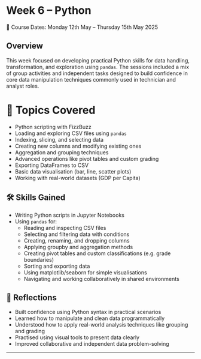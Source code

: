# Week 6 – Python
📅 Course Dates: Monday 12th May – Thursday 15th May 2025

## Overview
This week focused on developing practical Python skills for data handling, transformation, and exploration using `pandas`. The sessions included a mix of group activities and independent tasks designed to build confidence in core data manipulation techniques commonly used in technician and analyst roles.

# 🧠 Topics Covered

- Python scripting with FizzBuzz
- Loading and exploring CSV files using `pandas`
- Indexing, slicing, and selecting data
- Creating new columns and modifying existing ones
- Aggregation and grouping techniques
- Advanced operations like pivot tables and custom grading
- Exporting DataFrames to CSV
- Basic data visualisation (bar, line, scatter plots)
- Working with real-world datasets (GDP per Capita)

## 🛠️ Skills Gained

- Writing Python scripts in Jupyter Notebooks
- Using `pandas` for:
  - Reading and inspecting CSV files
  - Selecting and filtering data with conditions
  - Creating, renaming, and dropping columns
  - Applying groupby and aggregation methods
  - Creating pivot tables and custom classifications (e.g. grade boundaries)
  - Sorting and exporting data
  - Using matplotlib/seaborn for simple visualisations
  - Navigating and working collaboratively in shared environments

## 🔄 Reflections

- Built confidence using Python syntax in practical scenarios  
- Learned how to manipulate and clean data programmatically  
- Understood how to apply real-world analysis techniques like grouping and grading  
- Practised using visual tools to present data clearly  
- Improved collaborative and independent data problem-solving

---
